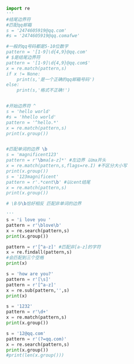 
<BlogInfo id="759" title="7.边界字符的使用" author="白日梦想猿" pv=0 read_times=0 pre_cost_time="0分53秒" category="正则表达式" tag_list="['正则表达式']" create_time="2020.05.28 13:38:58" update_time="2020.05.29 12:58:31" />

```python
import re
'''
#结尾边界符
#匹配qq邮箱
s = '2474605919@qq.com'
#s = '2474605919@qq.comafwe'

#一般的qq号码都是5-10位数字
pattern = '[1-9]\d{4,9}@qq.com'
# $是结尾边界符
pattern = '[1-9]\d{4,9}@qq.com$'
x = re.match(pattern,s)
if x != None:
    print(s,'是一个正确的qq邮箱号码')
else:
    print(s,'格式不正确!')


#开始边界符 ^
s = 'hello world'
#s = 'hhello world'
pattern = '^hello.*'
x = re.match(pattern,s)
print(x.group())


#匹配单词的边界 \b
s = 'magnificent123'
pattern = r'\bma[a-z]*' #左边界 以ma开头
x = re.match(pattern,s,flags=re.I) #不区分大小写
print(x.group())
s = '123magnificent'
pattern = r'.*cent\b' #以cent结尾
x = re.match(pattern,s)
print(x.group())

# \B与\b恰好相反 匹配非单词的边界

'''
s = 'i love you '
pattern = r'\blove\b'
x = re.search(pattern,s)
print(x.group())

pattern = r'[^a-z]' #匹配非[a-z]的字符
x = re.findall(pattern,s)
#会匹配到三个空格
print(x)

s = 'how are you?'
pattern = r'[\s]'
pattern = r'[^a-z]'
x = re.sub(pattern,'',s)
print(x)

s = '1232'
pattern = r'\d+'
x = re.match(pattern,s)
print(x.group())

s = '12@qq.com'
pattern = r'(?=qq.com)'
x = re.search(pattern,s)
print(x.group())
#print(len(x.group()))







```
